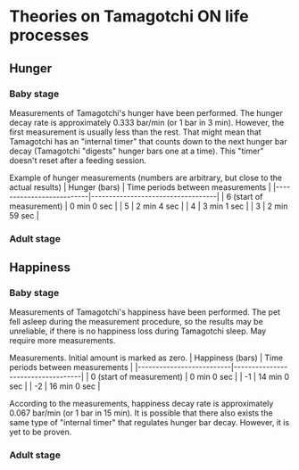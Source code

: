 # Theories on Tamagotchi ON life processes

## Hunger

### Baby stage

Measurements of Tamagotchi's hunger have been performed. The hunger decay rate is approximately 0.333 bar/min (or 1 bar in 3 min). However, the first measurement is usually less than the rest. That might mean that Tamagotchi has an "internal timer" that counts down to the next hunger bar decay (Tamagotchi "digests" hunger bars one at a time). This "timer" doesn't reset after a feeding session.

Example of hunger measurements (numbers are arbitrary, but close to the actual results)
| Hunger (bars)            | Time periods between measurements |
|--------------------------|-----------------------------------|
| 6 (start of measurement) | 0 min 0 sec                       |
| 5                        | 2 min 4 sec                       |
| 4                        | 3 min 1 sec                       |
| 3                        | 2 min 59 sec                      |

### Adult stage

## Happiness

### Baby stage

Measurements of Tamagotchi's happiness have been performed. The pet fell asleep during the measurement procedure, so the results may be unreliable, if there is no happiness loss during Tamagotchi sleep. May require more measurements.

Measurements. Initial amount is marked as zero.
| Happiness (bars)         | Time periods between measurements |
|--------------------------|-----------------------------------|
| 0 (start of measurement) | 0 min 0 sec                       |
| -1                       | 14 min 0 sec                      |
| -2                       | 16 min 0 sec                      |

According to the measurements, happiness decay rate is approximately 0.067 bar/min (or 1 bar in 15 min). It is possible that there also exists the same type of "internal timer" that regulates hunger bar decay. However, it is yet to be proven.

### Adult stage